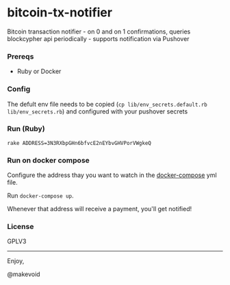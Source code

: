# bitcoin-tx-notifier

Bitcoin transaction notifier - on 0 and on 1 confirmations, queries blockcypher api periodically - supports notification via Pushover 


### Prereqs

- Ruby or Docker


### Config

The defult env file needs to be copied (`cp lib/env_secrets.default.rb lib/env_secrets.rb`) and configured with your pushover secrets

### Run (Ruby)

    rake ADDRESS=3N3RXbpGHn6bfvcE2nEYbvGHVPorVWgkeQ


### Run on docker compose

Configure the address thay you want to watch in the [docker-compose] yml file. 

Run `docker-compose up`.

Whenever that address will receive a payment, you'll get notified!

### License

GPLV3

---

Enjoy, 

@makevoid

[docker-compose]: https://github.com/makevoid/bitcoin-tx-notifier/blob/master/docker-compose.yml#L11

